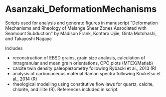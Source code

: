 # Asanzaki_DeformationMechanisms
Scripts used for analysis and generate figures in manuscript "Deformation Mechanisms and Rheology of Mélange Shear Zones Associated with Seamount Subduction" by Madison Frank, Kohtaro Ujiie, Ginta Motohashi, and Takayoshi Nagaya

Includes 
 - reconstruction of EBSD grains, grain size analysis, calculation of intragranular and mean grain orientations, CPO plots (MTEX/Matlab)
 - calcite twin density paleopiezometry following Rybacki et al., 2013 (R)
 - analysis of carbonaceous material Raman spectra following Kouketsu et al., 2014 (R)
 - rheological modelling using constitutive flow laws for quartz, calcite, chlorite, and illite (R). References included in script.
